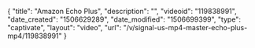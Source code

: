 {
    "title": "Amazon Echo Plus",
    "description": "",
    "videoid": "119838991",
    "date_created": "1506629289",
    "date_modified": "1506699399",
    "type": "captivate",
    "layout": "video",
    "url": "\/v\/signal-us-mp4-master-echo-plus-mp4\/119838991"
}